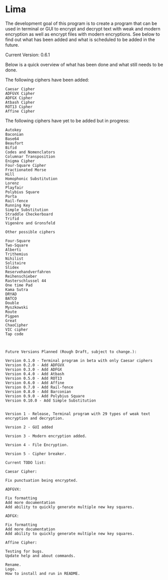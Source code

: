 # Lima

The development goal of this program is to create a program that can be used in terminal or GUI to encrypt and decrypt text with weak and modern encryption as well as encrypt files with modern encryptions. See below to find out what has been added and what is scheduled to be added in the future.

Current Version: 0.6.1

Below is a quick overview of what has been done and what still needs to be done.

The following ciphers have been added:

    Caesar Cipher
    ADFGVX Cipher
    ADFGX Cipher
    Atbash Cipher
    ROT13 Cipher
    Affine Cipher

The following ciphers have yet to be added but in progress:

    Autokey
    Baconian
    Base64
    Beaufort
    Bifid
    Codes and Nomenclators
    Columnar Transposition
    Enigma Cipher
    Four-Square Cipher
    Fractionated Morse
    Hill
    Homophonic Substitution
    Lorenz
    Playfair
    Polybius Square
    Porta
    Rail-fence
    Running Key
    Simple Substitution
    Straddle Checkerboard
    Trifid
    Vigenère and Gronsfeld

    Other possible ciphers

    Four-Square
    Two-Square
    Alberti
    Trithemius
    Nihilist
    Solitaire
    Slidex
    Reservehandverfahren
    Reihenschieber
    Rasterschlussel 44
    One time Pad
    Kama Sutra
    DRYAD
    BATCO
    Double
    Myszkowski
    Route
    Pigpen
    Great
    ChaoCipher
    VIC cipher
    Tap code



    Future Versions Planned (Rough Draft, subject to change.):

    Version 0.1.0 - Terminal program in beta with only Caesar ciphers
    Version 0.2.0 - Add ADFGVX
    Version 0.3.0 - Add ADFGX
    Version 0.4.0 - Add Atbash
    Version 0.5.0 - Add ROT13
    Version 0.6.0 - Add Affine
    Version 0.7.0 - Add Rail-fence
    Version 0.8.0 - Add Barconian
    Version 0.9.0 - Add Polybius Square
    Version 0.10.0 - Add Simple Substitution


    Version 1 - Release, Terminal program with 29 types of weak text encryption and decryption.

    Version 2 - GUI added

    Version 3 - Modern encryption added.

    Version 4 - File Encryption.

    Version 5 - Cipher breaker.

    Current TODO list:

    Caesar Cipher:

    Fix punctuation being encrypted.

    ADFGVX:

    Fix formatting
    Add more documentation
    Add ability to quickly generate multiple new key squares.

    ADFGX:

    Fix formatting
    Add more documentation
    Add ability to quickly generate multiple new key squares.

    Affine Cipher:

    Testing for bugs.
    Update help and about commands.

    Rename.
    Logo.
    How to install and run in README.
